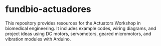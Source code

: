# fundbio-actuadores
This repository provides resources for the Actuators Workshop in biomedical engineering. It includes example codes, wiring diagrams, and project ideas using DC motors, servomotors, geared micromotors, and vibration modules with Arduino.
